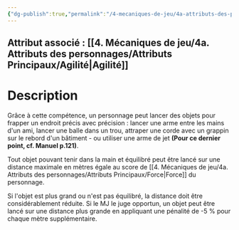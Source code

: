 ```yaml
---
{"dg-publish":true,"permalink":"/4-mecaniques-de-jeu/4a-attributs-des-personnages/competences/lancer/"}
---
```



## Attribut associé : [[4. Mécaniques de jeu/4a. Attributs des personnages/Attributs Principaux/Agilité\|Agilité]] 

# Description

Grâce à cette compétence, un personnage peut lancer des objets pour frapper un endroit précis avec précision : lancer une arme entre les mains d'un ami, lancer une balle dans un trou, attraper une corde avec un grappin sur le rebord d'un bâtiment - ou utiliser une arme de jet **(Pour ce dernier point, cf. Manuel p.121)**. 

Tout objet pouvant tenir dans la main et équilibré peut être lancé sur une distance maximale en mètres  égale au score de [[4. Mécaniques de jeu/4a. Attributs des personnages/Attributs Principaux/Force\|Force]]  du personnage.

Si l'objet est plus grand ou n'est pas équilibré, la distance doit être considérablement réduite. Si le MJ le juge opportun, un objet peut être lancé sur une distance plus grande en appliquant une pénalité de -5 % pour chaque mètre supplémentaire.